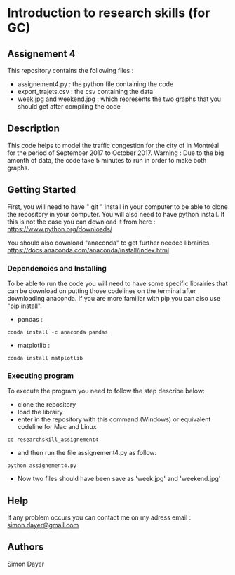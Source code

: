 # Introduction to research skills (for GC)
## Assignement 4 

This repository contains the following files :
* assignement4.py : the python file containing the code 
* export_trajets.csv : the csv containing the data 
* week.jpg and weekend.jpg : which represents the two graphs that you should get after compiling the code


## Description

This code helps to model the traffic congestion for the city of in Montréal for the period of September 2017 to October 2017.
Warning : Due to the big amonth of data, the code take 5 minutes to run in order to make both graphs.

## Getting Started

First, you will need to have " git " install in your computer to be able to clone the repository in your computer. You will also need to have python install. If this is not the case you can download it from here : https://www.python.org/downloads/ 

You should also download "anaconda" to get further needed librairies. https://docs.anaconda.com/anaconda/install/index.html

### Dependencies and Installing

To be able to run the code you will need to have some specific librairies that can be download on putting those codelines on the terminal after downloading anaconda. 
If you are more familiar with pip you can also use "pip install".

* pandas : 
```
conda install -c anaconda pandas
```

* matplotlib :

```
conda install matplotlib
```

### Executing program

To execute the program you need to follow the step describe below:
* clone the repository 
* load the librairy
* enter in the repository with this command (Windows) or equivalent codeline for Mac and Linux
```
cd researchskill_assignement4
```
* and then run the file assignement4.py as follow:
```
python assignement4.py
```
* Now two files should have been save as 'week.jpg' and 'weekend.jpg'

## Help

If any problem occurs you can contact me on my adress email : simon.dayer@gmail.com

## Authors

Simon Dayer
